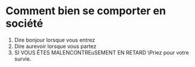 # Comment bien se comporter en société

1. Dire bonjour lorsque vous entrez
2. Dire aurevoir lorsque vous partez
3. SI VOUS ÊTES MALENCONTREuSEMENT EN RETARD
  \Priez pour votre survie.
